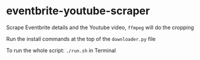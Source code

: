 eventbrite-youtube-scraper
=======================

Scrape Eventbrite details and the Youtube video, `ffmpeg` will do the cropping

Run the install commands at the top of the `downloader.py` file

To run the whole script: `./run.sh` in Terminal

